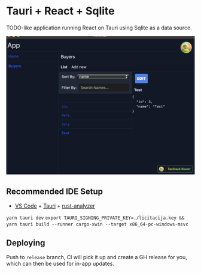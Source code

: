 # Tauri + React + Sqlite

TODO-like application running React on Tauri using Sqlite as a data source.

![alt text](https://github.com/xtrinch/tauri-todo-sql/blob/main/images/screenshot.png?raw=true)

## Recommended IDE Setup

- [VS Code](https://code.visualstudio.com/) + [Tauri](https://marketplace.visualstudio.com/items?itemName=tauri-apps.tauri-vscode) + [rust-analyzer](https://marketplace.visualstudio.com/items?itemName=rust-lang.rust-analyzer)

`yarn tauri dev`
`export TAURI_SIGNING_PRIVATE_KEY=./licitacija.key && yarn tauri build --runner cargo-xwin --target x86_64-pc-windows-msvc`

## Deploying

Push to `release` branch, CI will pick it up and create a GH release for you, which can then be used for in-app updates.